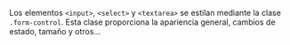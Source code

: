 Los elementos `<input>`, `<select>` y `<textarea>` se estilan mediante la clase <code>.form-control</code>. Esta clase proporciona la apariencia general, cambios de estado, tamaño y otros...
